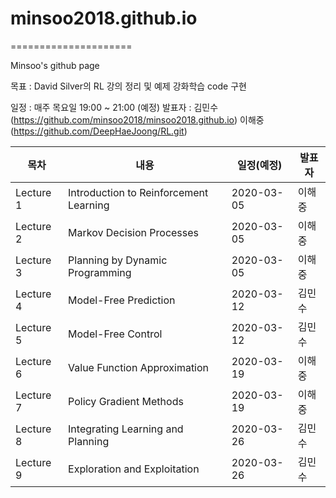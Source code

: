 # minsoo2018.github.io
=====================

Minsoo's github page

목표 : David Silver의 RL 강의 정리 및 예제 강화학습 code 구현

일정 : 매주 목요일 19:00 ~ 21:00 (예정)
발표자 : 김민수 (https://github.com/minsoo2018/minsoo2018.github.io)
         이해중 (https://github.com/DeepHaeJoong/RL.git)

|목차|내용|일정(예정)|발표자|
|------|---|---|---|
|Lecture 1|Introduction to Reinforcement Learning|2020-03-05|이해중|
|Lecture 2|Markov Decision Processes|2020-03-05|이해중|
|Lecture 3|Planning by Dynamic Programming|2020-03-05|이해중|
|Lecture 4|Model-Free Prediction|2020-03-12|김민수|
|Lecture 5|Model-Free Control|2020-03-12|김민수|
|Lecture 6|Value Function Approximation|2020-03-19|이해중|
|Lecture 7|Policy Gradient Methods|2020-03-19|이해중|
|Lecture 8|Integrating Learning and Planning|2020-03-26|김민수|
|Lecture 9|Exploration and Exploitation|2020-03-26|김민수|

